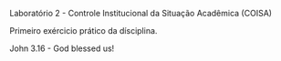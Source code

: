 Laboratório 2 - Controle Institucional da Situação Acadêmica (COISA)

Primeiro exércicio prático da dísciplina.


John 3.16 - God blessed us!
